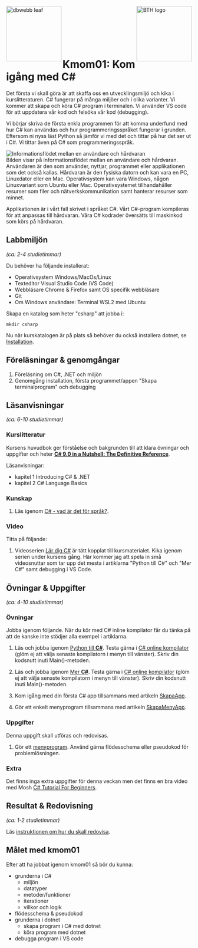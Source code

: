 <div>
  <img align="left" height="150" src="./../../images/leaf_256x256.png" alt="dbwebb leaf">
  <img align="right" height="150" src="./../../images/bth_logotyp-tillagg_ENG_black.jpg" alt="BTH logo">
</div>
<br/><br/>
<br/><br/>
<br/><br/>

# Kmom01: Kom igång med **C#**

Det första vi skall göra är att skaffa oss en utvecklingsmiljö och kika i kurslitteraturen. C# fungerar på många miljöer och i olika varianter. Vi kommer att skapa och köra C# program i terminalen. Vi använder VS code för att uppdatera vår kod och felsöka vår kod (debugging).

Vi börjar skriva de första enkla programmen för att komma underfund med hur C# kan användas och hur programmeringsspråket fungerar i grunden. Eftersom ni nyss läst Python så jämför vi med det och tittar på hur det ser ut i C#. Vi tittar även på C# som programmeringsspråk.

<!--more-->

![Informationsflödet mellan en användare och hårdvaran](./../../images/kmom01/infoUserHW.png "Informationsflödet mellan en användare och hårdvaran.")  
Bilden visar på informationsflödet mellan en användare och hårdvaran. Användaren är den som använder, nyttjar, programmet eller applikationen som det också kallas. Hårdvaran är den fysiska datorn och kan vara en PC, Linuxdator eller en Mac. Operativsystem kan vara Windows, någon Linuxvariant som Ubuntu eller Mac. Operativsystemet tillhandahåller resurser som filer och nätverkskommunikation samt hanterar resurser som minnet.

Applikationen är i vårt fall skrivet i språket C#. Vårt C#-program kompileras för att anpassas till hårdvaran. Våra C# kodrader översätts till maskinkod som körs på hårdvaran.


## Labbmiljön  

<!-- markdownlint-disable-next-line MD036 -->
*(ca: 2-4 studietimmar)*

<!-- 
Den korta varianten är att du behöver [installera labbmiljön](./labbmiljö/Installation.md), uppdatera [dbwebb-cli](dbwebb-cli) samt klona och initiera kursrepot.

```text
# Gå till din katalog för dbwebb-kurser
dbwebb selfupdate
dbwebb clone csharp
cd csharp
dbwebb init
```
-->

Du behöver ha följande installerat:

- Operativsystem Windows/MacOs/Linux
- Texteditor Visual Studio Code (VS Code)
- Webbläsare Chrome & Firefox samt OS specifik webbläsare
- Git
- Om Windows användare: Terminal WSL2 med Ubuntu
  
Skapa en katalog som heter "csharp" att jobba i:

```shell
mkdir csharp
```

Nu när kurskatalogen är på plats så behöver du också installera dotnet, se [Installation](./labbmiljö/Installation.md).


## Föreläsningar & genomgångar

1. Föreläsning om C#, .NET och  miljön
2. Genomgång installation, första programmet/appen "Skapa terminalprogram" och debugging


## Läsanvisningar

<!-- markdownlint-disable-next-line MD036 -->
*(ca: 6-10 studietimmar)*


### Kurslitteratur

Kursens huvudbok ger förståelse och bakgrunden till att klara övningar och uppgifter och heter [**C# 9.0 in a Nutshell: The Definitive Reference**](./../README.md#kurslitteratur).

Läsanvisningar:

- kapitel 1 Introducing C# & .NET
- kapitel 2 C# Language Basics


### Kunskap

1. Läs igenom [C# - vad är det för språk?](./Kunskap/CsharpInfo.md).


### Video

Titta på följande:

1. Videoserien [Lär dig C#](https://youtu.be/_oSD0_5QPEk?si=dQqCRE1XshuXjFv_) är tätt kopplat till kursmaterialet. Kika igenom serien under kursens gång. Här kommer jag att spela in små videosnuttar som tar upp det mesta i artiklarna "Python till C#" och "Mer C#" samt debugging i VS Code.


## Övningar & Uppgifter

<!-- markdownlint-disable-next-line MD036 -->
*(ca: 4-10 studietimmar)*

### Övningar

Jobba igenom följande. När du kör med C# inline kompilator får du tänka på att de kanske inte stödjer alla exempel i artiklarna.

1. Läs och jobba igenom [Python till **C#**](./Kunskap/PythonTillCsharp.md). Testa gärna i [C# online kompilator](https://dotnetfiddle.net/) (glöm ej att välja senaste kompilatorn i menyn till vänster). Skriv din kodsnutt inuti Main()-metoden.

2. Läs och jobba igenom [Mer **C#**](./Kunskap/MerCsharp.md). Testa gärna i [C# online kompilator](https://dotnetfiddle.net/) (glöm ej att välja senaste kompilatorn i menyn till vänster). Skriv din kodsnutt inuti Main()-metoden.

3. Kom igång med din första C# app tillsammans med artikeln [SkapaApp](./Kunskap/SkapaApp.md).

4. Gör ett enkelt menyprogram tillsammans med artikeln [SkapaMenyApp](./Kunskap/SkapaMenyApp.md).


### Uppgifter

Denna uppgift skall utföras och redovisas.

1. Gör ett [menyprogram](Uppgift/Uppgift.md). Använd gärna flödesschema eller pseudokod för problemlösningen.


### Extra

Det finns inga extra uppgifter för denna veckan men det finns en bra video med Mosh [C# Tutorial For Beginners](https://www.youtube.com/watch?v=gfkTfcpWqAY&ab_channel=ProgrammingwithMosh).


## Resultat & Redovisning

<!-- markdownlint-disable-next-line MD036 -->
*(ca: 1-2 studietimmar)*

Läs [instruktionen om hur du skall redovisa](./../redovisning.md).


## Målet med kmom01

Efter att ha jobbat igenom kmom01 så bör du kunna:

- grunderna i C#
  - miljön
  - datatyper
  - metoder/funktioner
  - iterationer
  - villkor och logik
- flödesschema & pseudokod
- grunderna i dotnet
  - skapa program i C# med dotnet
  - köra program med dotnet
- debugga program i VS code
